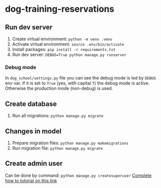 # dog-training-reservations

## Run dev server
1. Create virtual environment: `python -m venv .venv`
2. Activate virtual environment: `source .env/bin/activate `
3. Install packages: `pip install -r requirements.txt`
4. Run dev server: `DEBUG=True python manage.py runserver`

### Debug mode
In `dog_school/settings.py` file you can see the debug mode is led by `DEBUG` env var.
If it is set to `True` (yes, with capital `T`) the debug mode is active.
Otherwise the production mode (non-debug) is used.

## Create database
1. Run all migrations: `python manage.py migrate`

## Changes in model
1. Prepare migration files: `python manage.py makemigrations`
2. Run migration file: `python manage.py migrate`

## Create admin user
Can be done by command: `python manage.py createsuperuser`
[Complete how to tutorial on this link](https://docs.djangoproject.com/en/4.1/intro/tutorial02/#creating-an-admin-user)
